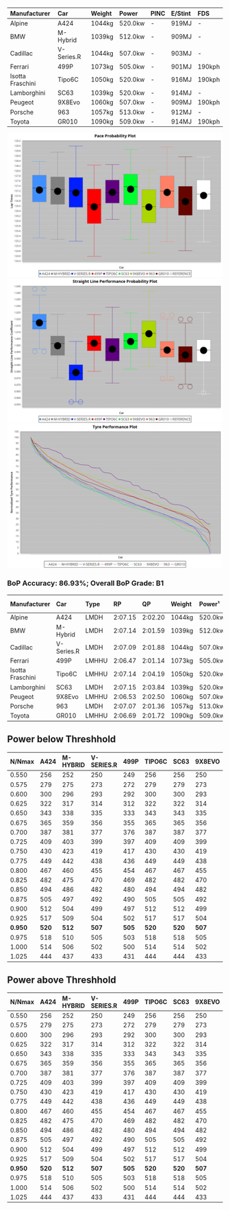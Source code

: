 | Manufacturer     | Car        | Weight | Power   | PINC    | E/Stint | FDS     |
|:-|:-|:-|:-|:-|:-|:-|
| Alpine           | A424       | 1044kg | 520.0kw |    -    | 919MJ   |    -    |
| BMW              | M-Hybrid   | 1039kg | 512.0kw |    -    | 909MJ   |    -    |
| Cadillac         | V-Series.R | 1044kg | 507.0kw |    -    | 903MJ   |    -    |
| Ferrari          | 499P       | 1073kg | 505.0kw |    -    | 901MJ   | 190kph  |
| Isotta Fraschini | Tipo6C     | 1050kg | 520.0kw |    -    | 916MJ   | 190kph  |
| Lamborghini      | SC63       | 1039kg | 520.0kw |    -    | 914MJ   |    -    |
| Peugeot          | 9X8Evo     | 1060kg | 507.0kw |    -    | 909MJ   | 190kph  |
| Porsche          | 963        | 1057kg | 513.0kw |    -    | 912MJ   |    -    |
| Toyota           | GR010      | 1090kg | 509.0kw |    -    | 914MJ   | 190kph  |

![PACECHART](./IMG/ACOMETHOD.png)
![STRAIGHTLINEPERFORMANCECHART](./IMG/ACOMETHOD_sp.png)
![TYREPERFORMANCECHART](./IMG/ACOMETHOD_tw.png)

### BoP Accuracy: 86.93%; Overall BoP Grade: B1
| Manufacturer     | Car        | Type  | RP      | QP      | Weight | Power¹  | Threshhold | PINC    | Power²   | E/Stint | AVG Vmax  | FDS     | RDLC | L/Stint | BOP-Grade | Model Accuracy | Model Points | Match%  | SimDiff |
|:-|:-|:-|:-|:-|:-|:-|:-|:-|:-|:-|:-|:-|:-|:-|:-|:-|:-|:-|:-|
| Alpine           | A424       | LMDH  | 2:07.15 | 2:02.20 | 1044kg | 520.0kw | 210.0kph   |    -    | 520.00kw |  919MJ  | 312.92kph |    -    | 1.01 | 25      | +A2       | 100.00%        | 635          | 94.67%  | #       |
| BMW              | M-Hybrid   | LMDH  | 2:07.14 | 2:01.59 | 1039kg | 512.0kw | 210.0kph   |    -    | 512.00kw |  909MJ  | 309.59kph |    -    | 1.02 | 25      | ~A1       | 100.00%        | 1696         | 100.00% | #       |
| Cadillac         | V-Series.R | LMDH  | 2:07.09 | 2:01.88 | 1044kg | 507.0kw | 210.0kph   |    -    | 507.00kw |  903MJ  | 305.21kph |    -    | 1.01 | 25      | +B2       | 98.34%         | 1841         | 84.74%  | #       |
| Ferrari          | 499P       | LMHHU | 2:06.47 | 2:01.14 | 1073kg | 505.0kw | 210.0kph   |    -    | 505.00kw |  901MJ  | 307.30kph | 190kph  | 1.02 | 25      | -B2       | 100.00%        | 1773         | 82.99%  | #       |
| Isotta Fraschini | Tipo6C     | LMHHU | 2:07.14 | 2:04.19 | 1050kg | 520.0kw | 210.0kph   |    -    | 520.00kw |  916MJ  | 309.59kph | 190kph  | 1.05 | 25      | +Ω1       | 100.00%        | 66           | 47.44%  | #       |
| Lamborghini      | SC63       | LMDH  | 2:07.15 | 2:03.84 | 1039kg | 520.0kw | 210.0kph   |    -    | 520.00kw |  914MJ  | 311.04kph |    -    | 1.05 | 25      | ~A1       | 100.00%        | 504          | 100.00% | #       |
| Peugeot          | 9X8Evo     | LMHHU | 2:06.53 | 2:02.50 | 1060kg | 507.0kw | 210.0kph   |    -    | 507.00kw |  909MJ  | 309.36kph | 190kph  | 0.99 | 25      | +C1       | 100.00%        | 249          | 77.68%  | #       |
| Porsche          | 963        | LMDH  | 2:07.07 | 2:01.36 | 1057kg | 513.0kw | 210.0kph   |    -    | 513.00kw |  912MJ  | 308.21kph |    -    | 1.00 | 25      | ~A1       | 99.96%         | 4880         | 100.00% | #       |
| Toyota           | GR010      | LMHHU | 2:06.69 | 2:01.72 | 1090kg | 509.0kw | 210.0kph   |    -    | 509.00kw |  914MJ  | 305.34kph | 190kph  | 1.00 | 25      | -A2       | 99.96%         | 2429         | 94.80%  | #       |

## Power below Threshhold
| N/Nmax    | A424    | M-HYBRID | V-SERIES.R | 499P    | TIPO6C  | SC63    | 9X8EVO  | 963     | GR010   |
|:-|:-|:-|:-|:-|:-|:-|:-|:-|:-|
|  0.550    |  256    |  252     |  250       |  249    |  256    |  256    |  250    |  253    |  251    |
|  0.575    |  279    |  275     |  273       |  272    |  279    |  279    |  273    |  276    |  274    |
|  0.600    |  300    |  296     |  293       |  292    |  300    |  300    |  293    |  296    |  294    |
|  0.625    |  322    |  317     |  314       |  312    |  322    |  322    |  314    |  317    |  315    |
|  0.650    |  343    |  338     |  335       |  333    |  343    |  343    |  335    |  338    |  336    |
|  0.675    |  365    |  359     |  356       |  355    |  365    |  365    |  356    |  360    |  357    |
|  0.700    |  387    |  381     |  377       |  376    |  387    |  387    |  377    |  382    |  379    |
|  0.725    |  409    |  403     |  399       |  397    |  409    |  409    |  399    |  403    |  400    |
|  0.750    |  430    |  423     |  419       |  417    |  430    |  430    |  419    |  424    |  421    |
|  0.775    |  449    |  442     |  438       |  436    |  449    |  449    |  438    |  443    |  440    |
|  0.800    |  467    |  460     |  455       |  454    |  467    |  467    |  455    |  461    |  457    |
|  0.825    |  482    |  475     |  470       |  469    |  482    |  482    |  470    |  476    |  472    |
|  0.850    |  494    |  486     |  482       |  480    |  494    |  494    |  482    |  487    |  484    |
|  0.875    |  505    |  497     |  492       |  490    |  505    |  505    |  492    |  498    |  494    |
|  0.900    |  512    |  504     |  499       |  497    |  512    |  512    |  499    |  505    |  501    |
|  0.925    |  517    |  509     |  504       |  502    |  517    |  517    |  504    |  510    |  506    |
| **0.950** | **520** | **512**  | **507**    | **505** | **520** | **520** | **507** | **513** | **509** |
|  0.975    |  518    |  510     |  505       |  503    |  518    |  518    |  505    |  511    |  507    |
|  1.000    |  514    |  506     |  502       |  500    |  514    |  514    |  502    |  507    |  504    |
|  1.025    |  444    |  437     |  433       |  431    |  444    |  444    |  433    |  438    |  435    |

## Power above Threshhold
| N/Nmax    | A424    | M-HYBRID | V-SERIES.R | 499P    | TIPO6C  | SC63    | 9X8EVO  | 963     | GR010   |
|:-|:-|:-|:-|:-|:-|:-|:-|:-|:-|
|  0.550    |  256    |  252     |  250       |  249    |  256    |  256    |  250    |  253    |  251    |
|  0.575    |  279    |  275     |  273       |  272    |  279    |  279    |  273    |  276    |  274    |
|  0.600    |  300    |  296     |  293       |  292    |  300    |  300    |  293    |  296    |  294    |
|  0.625    |  322    |  317     |  314       |  312    |  322    |  322    |  314    |  317    |  315    |
|  0.650    |  343    |  338     |  335       |  333    |  343    |  343    |  335    |  338    |  336    |
|  0.675    |  365    |  359     |  356       |  355    |  365    |  365    |  356    |  360    |  357    |
|  0.700    |  387    |  381     |  377       |  376    |  387    |  387    |  377    |  382    |  379    |
|  0.725    |  409    |  403     |  399       |  397    |  409    |  409    |  399    |  403    |  400    |
|  0.750    |  430    |  423     |  419       |  417    |  430    |  430    |  419    |  424    |  421    |
|  0.775    |  449    |  442     |  438       |  436    |  449    |  449    |  438    |  443    |  440    |
|  0.800    |  467    |  460     |  455       |  454    |  467    |  467    |  455    |  461    |  457    |
|  0.825    |  482    |  475     |  470       |  469    |  482    |  482    |  470    |  476    |  472    |
|  0.850    |  494    |  486     |  482       |  480    |  494    |  494    |  482    |  487    |  484    |
|  0.875    |  505    |  497     |  492       |  490    |  505    |  505    |  492    |  498    |  494    |
|  0.900    |  512    |  504     |  499       |  497    |  512    |  512    |  499    |  505    |  501    |
|  0.925    |  517    |  509     |  504       |  502    |  517    |  517    |  504    |  510    |  506    |
| **0.950** | **520** | **512**  | **507**    | **505** | **520** | **520** | **507** | **513** | **509** |
|  0.975    |  518    |  510     |  505       |  503    |  518    |  518    |  505    |  511    |  507    |
|  1.000    |  514    |  506     |  502       |  500    |  514    |  514    |  502    |  507    |  504    |
|  1.025    |  444    |  437     |  433       |  431    |  444    |  444    |  433    |  438    |  435    |
